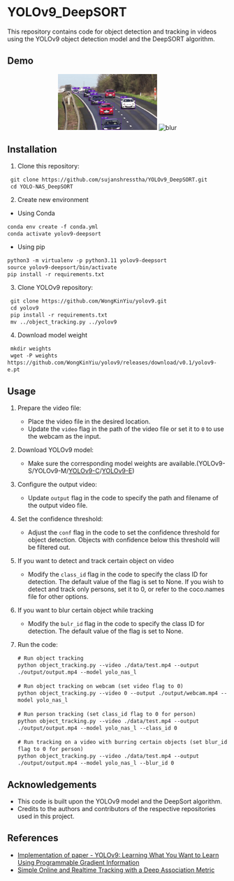 # YOLOv9_DeepSORT
This repository contains code for object detection and tracking in videos using the YOLOv9 object detection model and the DeepSORT algorithm.

## Demo 
<p align="center">
  <img src="data/helpers/cars.gif" alt="demo" width="45%">
  <img src="data/helpers/test.gif" alt="blur" width="45%">
</p>

## Installation
1. Clone this repository:
  ```
   git clone https://github.com/sujanshresstha/YOLOv9_DeepSORT.git
   cd YOLO-NAS_DeepSORT
  ```

2. Create new environment
  - Using Conda
  ```
  conda env create -f conda.yml
  conda activate yolov9-deepsort
  ```
  - Using pip
  ```
  python3 -m virtualenv -p python3.11 yolov9-deepsort
  source yolov9-deepsort/bin/activate
  pip install -r requirements.txt
  ```

3. Clone YOLOv9 repository:
  ```
   git clone https://github.com/WongKinYiu/yolov9.git
   cd yolov9
   pip install -r requirements.txt
   mv ../object_tracking.py ../yolov9
  ```
4. Download model weight
  ```
   mkdir weights
   wget -P weights https://github.com/WongKinYiu/yolov9/releases/download/v0.1/yolov9-e.pt
  ```

## Usage
1. Prepare the video file:
   - Place the video file in the desired location.
   - Update the `video` flag in the path of the video file or set it to `0` to use the webcam as the input.
2. Download YOLOv9 model:
   - Make sure the corresponding model weights are available.(YOLOv9-S/YOLOv9-M/[YOLOv9-C](https://github.com/WongKinYiu/yolov9/releases/download/v0.1/yolov9-c.pt)/[YOLOv9-E](https://github.com/WongKinYiu/yolov9/releases/download/v0.1/yolov9-e.pt))
3. Configure the output video:
   - Update `output` flag in the code to specify the path and filename of the output video file.
4. Set the confidence threshold:
   - Adjust the `conf` flag in the code to set the confidence threshold for object detection. Objects with confidence below this threshold will be filtered out.
5. If you want to detect and track certain object on video 
   - Modify the `class_id` flag in the code to specify the class ID for detection. The default value of the flag is set to None. If you wish to detect and track only persons, set it to 0, or refer to the coco.names file for other options.
6. If you want to blur certain object while tracking
   - Modify the `bulr_id` flag in the code to specify the class ID for detection. The default value of the flag is set to None. 

7. Run the code:
   ```
   # Run object tracking
   python object_tracking.py --video ./data/test.mp4 --output ./output/output.mp4 --model yolo_nas_l

   # Run object tracking on webcam (set video flag to 0)
   python object_tracking.py --video 0 --output ./output/webcam.mp4 --model yolo_nas_l

   # Run person tracking (set class_id flag to 0 for person)
   python object_tracking.py --video ./data/test.mp4 --output ./output/output.mp4 --model yolo_nas_l --class_id 0
   
   # Run tracking on a video with burring certain objects (set blur_id flag to 0 for person)
   python object_tracking.py --video ./data/test.mp4 --output ./output/output.mp4 --model yolo_nas_l --blur_id 0
   ```
   

## Acknowledgements
- This code is built upon the YOLOv9 model and the DeepSort algorithm.
- Credits to the authors and contributors of the respective repositories used in this project.

## References
- [Implementation of paper - YOLOv9: Learning What You Want to Learn Using Programmable Gradient Information](https://github.com/WongKinYiu/yolov9/blob/main/README.md)
- [Simple Online and Realtime Tracking with a Deep Association Metric](https://arxiv.org/abs/1703.07402)
